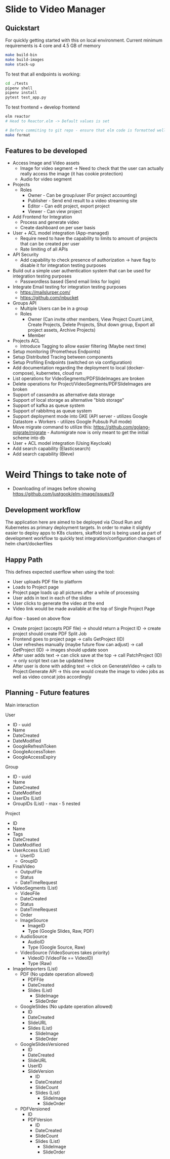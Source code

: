 # Slide to Video Manager

## Quickstart

For quickly getting started with this on local environment. Current minimum requirements is 4 core and 4.5 GB of memory

```bash
make build-bin
make build-images
make stack-up
```

To test that all endpoints is working:

```bash
cd ./tests
pipenv shell
pipenv install
pytest test_app.py
```

To test frontend + develop frontend

```bash
elm reactor
# Head to Reactor.elm -> Default values is set 

# Before commiting to git repo - ensure that elm code is formatted well
make format
```

## Features to be developed

- Access Image and Video assets
  - Image for video segment -> Need to check that the user can actually really access the image (it has cookie protection)
  - Audio for video segment
- Projects
  - Roles
    - Owner - Can be group/user (For project accounting)
    - Publisher - Send end result to a video streaming site
    - Editor - Can edit project, export project
    - Viewer - Can view project
- Add Frontend for Integration
  - Process and generate video
  - Create dashboard on per user basis
- User + ACL model integration (App-managed)
  - Require need to have the capability to limits to amount of projects that can be created per user
  - Rate limiting of all APIs
- API Security
  - Add capability to check presence of authorization -> have flag to disable it for integration testing purposes
- Build out a simple user authentication system that can be used for integration testing purposes
  - Passwordless based (Send email links for login)
- Integrate Email testing for integration testing purposes
  - https://mailslurper.com/
  - https://github.com/inbucket
- Groups API
  - Multiple Users can be in a group
  - Roles
    - Owner (Can invite other members, View Project Count Limit, Create Projects, Delete Projects, Shut down group, Export all project assets, Archive Projects)
    - Member
- Projects ACL
  - Introduce Tagging to allow easier filtering (Maybe next time)
- Setup monitoring (Prometheus Endpoints)
- Setup Distributed Tracing between components
- Setup Profiling Endpoints (switched on via configuration)
- Add documentation regarding the deployment to local (docker-compose), kubernetes, cloud run
- List operations for VideoSegments/PDFSlideImages are broken
- Delete operations for Project/VideoSegments/PDFSlideImages are broken
- Support of cassandra as alternative data storage
- Support of local storage as alternative "blob storage"
- Support of kafka as queue system
- Support of rabbitmq as queue system
- Support deployment mode into GKE (API server - utilizes Google Datastore + Workers - utilizes Google Pubsub Pull mode)
- Move migrate command to utilize this: https://github.com/golang-migrate/migrate - Automigrate now is only meant to get the initial scheme into db
- User + ACL model integration (Using Keycloak)
- Add search capability (Elasticsearch)
- Add search capability (Bleve)

# Weird Things to take note of

- Downloading of images before showing  
  https://github.com/justgook/elm-image/issues/9

## Development workflow

The application here are aimed to be deployed via Cloud Run and Kubernetes as primary deployment targets. In order to make it slightly easier to deploy apps to K8s clusters, skaffold tool is being used as part of development workflow to quickly test integration/configuration changes of helm chart/dockerfiles

## Happy Path

This defines expected userflow when using the tool:

- User uploads PDF file to platform
- Loads to Project page
- Project page loads up all pictures after a while of processing
- User adds in text in each of the slides
- User clicks to generate the video at the end
- Video link would be made available at the top of Single Project Page

Api flow - based on above flow

- Create project (accepts PDF file) -> should return a Project ID -> create project should create PDF Split Job
- Frontend goes to project page -> calls GetProject (ID)
- User refreshes manually (maybe future flow can adjust) -> call GetProject (ID) -> images should update soon
- After user adds text -> can click save at the top -> call PatchProject (ID) -> only script text can be updated here
- After user is done with adding text -> click on GenerateVideo -> calls to Project:Generate API -> this one would create the image to video jobs as well as video concat jobs accordingly

## Planning - Future features

Main interaction

User

- ID - uuid
- Name
- DateCreated
- DateModified
- GoogleRefreshToken
- GoogleAccessToken
- GoogleAccessExpiry

Group

- ID - uuid
- Name
- DateCreated
- DateModified
- UserIDs (List)
- GroupIDs (List) - max - 5 nested

Project

- ID
- Name
- Tags
- DateCreated
- DateModified
- UserAccess (List)
  - UserID
  - GroupID
- FinalVideo
  - OutputFile
  - Status
  - DateTimeRequest
- VideoSegments (List)
  - VideoFile
  - DateCreated
  - Status
  - DateTimeRequest
  - Order
  - ImageSource
    - ImageID
    - Type (Google Slides, Raw, PDF)
  - AudioSource
    - AudioID
    - Type (Google Source, Raw)
  - VideoSource (VideoSources takes priority)
    - VideoID (VideoFile == VideoID)
    - Type (Raw)
- ImageImporters (List)
  - PDF (No update operation allowed)
    - PDFFile
    - DateCreated
    - Slides (List)
      - SlideImage
      - SlideOrder
  - GoogleSlides (No update operation allowed)
    - ID
    - DateCreated
    - SlideURL
    - Slides (List)
      - SlideImage
      - SlideOrder
  - GoogleSlidesVersioned
    - ID
    - DateCreated
    - SlideURL
    - UserID
    - SlideVersion
      - ID
      - DateCreated
      - SlideCount
      - Slides (List)
        - SlideImage
        - SlideOrder
  - PDFVersioned
    - ID
    - PDFVersion
      - ID
      - DateCreated
      - SlideCount
      - Slides (List)
        - SlideImage
        - SlideOrder
